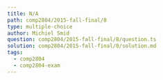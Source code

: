 ```yaml
---
title: N/A
path: comp2804/2015-fall-final/8
type: multiple-choice
author: Michiel Smid
question: comp2804/2015-fall-final/8/question.ts
solution: comp2804/2015-fall-final/8/solution.md
tags:
  - comp2804
  - comp2804-exam
---
```

